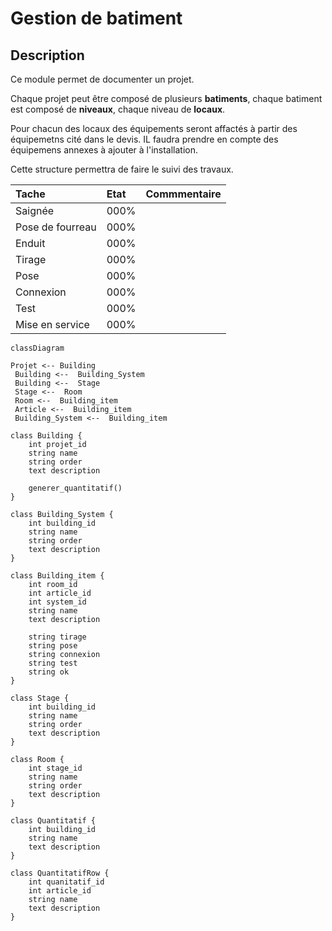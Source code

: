 # Gestion de batiment

## Description

Ce module permet de documenter un projet.  

Chaque projet peut être composé de plusieurs **batiments**, chaque batiment est composé de **niveaux**, chaque niveau de **locaux**.  

Pour chacun des locaux des équipements seront affactés à partir des équipemetns cité dans le devis. IL faudra prendre en compte des équipemens annexes à ajouter à l'installation.  

Cette structure permettra de faire le suivi des travaux.  

| Tache | Etat | Commmentaire |
| :-- | :-- | :-- |
| Saignée | 000% |
| Pose de fourreau | 000% | |
| Enduit | 000% | |
| Tirage | 000% | |
| Pose | 000% | |
| Connexion | 000% | |
| Test | 000% | |
| Mise en service | 000% | |

```mermaid
classDiagram

Projet <-- Building
 Building <--  Building_System
 Building <--  Stage
 Stage <--  Room
 Room <--  Building_item
 Article <--  Building_item
 Building_System <--  Building_item

class Building {
    int projet_id
    string name
    string order
    text description

    generer_quantitatif()
}

class Building_System {
    int building_id
    string name
    string order
    text description
}

class Building_item {
    int room_id
    int article_id
    int system_id
    string name
    text description

    string tirage
    string pose
    string connexion
    string test
    string ok
}

class Stage {
    int building_id
    string name
    string order
    text description
}

class Room {
    int stage_id
    string name
    string order
    text description
}

class Quantitatif {
    int building_id
    string name
    text description
}

class QuantitatifRow {
    int quanitatif_id
    int article_id
    string name
    text description
}


```
